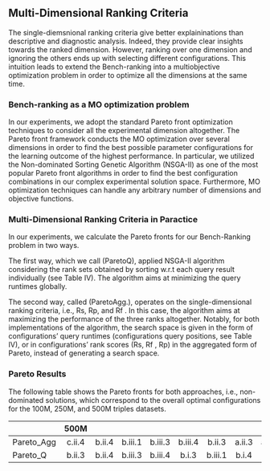 ## Multi-Dimensional Ranking Criteria

<!-- 
### Limitations of Single-Dimensional Ranking

The single-diemsnional ranking criteria give better explaininations than descriptive and diagnostic analysis. Indeed, they provide clear insights towards the ranked dimension. The follwoing table shows the top-3 configuration combinations according to the single-dimensional ranking criteria. The table highlights the best performing dimension (marked
by the green color across the same dimension, i.e., vertically). For example, ranking by schema we mark VT (b) as the best; ranking by partitioning we mark the SBP (ii). Finally, we can roughly mark ORC (3) followed by Parquet (4) are the best ones when ranking by format.

However, ranking over one dimension and ignoring the others ends up with selecting different configurations. Figure 7 shows the single-dimensional ranking criteria w.r.t a simple geometrical representation that depicts the triangle subsumed by each ranking criterion (Rs, Rp, and Rf ). The triangle sides present the trade-offs ranking dimensions. The red triangles represent the full ranking optimization, i.e, full rank scores, Rx = 1. The blue triangles in the plots represent the actual ranking scores for the selected configurations. Single-dimensional ranking criteria maximize the score for only one dimension while ignoring the other two dimensions. For instance, ranking by schema dimension in Figure 7 (a) shows how schema is perfectly optimized while ignoring the other two sides (dimensions). The same effect of trade-offs is shown in Figure 7 (a), and (b).
 -->

The single-diemsnional ranking criteria give better explaininations than descriptive and diagnostic analysis. Indeed, they provide clear insights towards the ranked dimension. However, ranking over one dimension and ignoring the others ends up with selecting different configurations. This intuition leads to extend the Bench-ranking into a multiobjective optimization problem in order to optimize all the dimensions at the same time.

### Bench-ranking as a MO optimization problem

In our experiments, we adopt the standard Pareto front optimization techniques to consider all the experimental dimension altogether. The Pareto front framework conducts
the MO optimization over several dimensions in order to find the best possible parameter configurations for the learning outcome of the highest performance. In particular, we utilized the Non-dominated Sorting Genetic Algorithm (NSGA-II) as one of the most popular Pareto front algorithms in order to find the best configuration combinations in our complex experimental
solution space. Furthermore, MO optimization techniques can handle any arbitrary number of dimensions and objective functions.


### Multi-Dimensional Ranking Criteria in Paractice

In our experiments, we calculate the Pareto fronts for our Bench-Ranking problem in two ways.

The first way, which we call (ParetoQ), applied NSGA-II algorithm considering the rank sets obtained by sorting w.r.t each query result individually (see Table IV). The algorithm aims at minimizing the query runtimes globally. 

The second way, called (ParetoAgg.), operates on the single-dimensional ranking criteria, i.e., Rs, Rp, and Rf . In this case, the algorithm aims at maximizing the performance of the three ranks altogether. Notably, for both implementations of the algorithm, the search space is given in the form of configurations’ query runtimes (configurations query positions, see Table IV), or in configurations’ rank scores (Rs, Rf , Rp) in the aggregated form of Pareto, instead of generating a search space.

### Pareto Results

The following table shows the Pareto fronts for both approaches, i.e., non-dominated solutions, which correspond to the overall optimal configurations for the 100M, 250M, and 500M triples datasets.


|            |  500M  |        |         |         |         |         |        |         |        |        |        |       |         |       |        |         |
|------------|:------:|:------:|:-------:|:-------:|:-------:|:-------:|:------:|:-------:|:------:|:------:|:------:|:-----:|:-------:|:-----:|:------:|:-------:|
| Pareto_Agg | c.ii.4 | b.ii.4 | b.iii.1 | b.iii.3 | b.iii.4 | b.ii.3  | a.ii.3 | a.iii.3 | b.i.4  | -      | -      | -     | -       | -     | -      | -       |
| Pareto_Q   | b.ii.3 | b.ii.4 | b.iii.3 | b.iii.4 | b.i.3   | b.iii.1 | b.i.4  | b.ii.1  | c.ii.4 | c.ii.3 | a.ii.3 | c.i.3 | a.iii.3 | c.i.2 | c.ii.2 | c.iii.4 |





